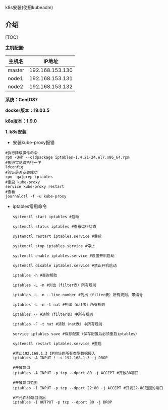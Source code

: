 k8s安装(使用kubeadm)

## 介绍

[TOC]

**主机配置:**

| 主机名 | IP地址          |
| ------ | --------------- |
| master | 192.168.153.130 |
| node1  | 192.168.153.131 |
| node2  | 192.168.153.132 |

**系统：CentOS7**

**docker版本：19.03.5**

**k8s版本：1.9.0**

**1. k8s安装**

-  安装kube-proxy报错

```shell
#执行降级操作命令
rpm -Uvh --oldpackage iptables-1.4.21-24.el7.x86_64.rpm
#执行完记得执行一下
ldconfig
#验证是否安装成功
rpm -qa|grep iptables
#重启 kube-proxy
service kube-proxy restart
#查看
journalctl -f -u kube-proxy
```

- iptables常用命令

  ```shell
  systemctl start iptables #启动
  
  systemctl status iptables #查看运行状态
  
  systemctl restart iptables.service #重启
  
  systemctl stop iptables.service #停止
  
  systemctl enable iptables.service #设置开机启动
  
  systemctl disable iptables.service #禁止开机启动
  
  iptables -h #查询帮助
  
  iptables -L -n #列出（filter表）所有规则
  
  iptables -L -n --line-number #列出（filter表）所有规则，带编号
  
  iptables -L -n -t nat #列出（nat表）所有规则
  
  iptables -F #清除（filter表）中所有规则
  
  iptables -F -t nat #清除（nat表）中所有规则
  
  service iptables save #保存配置（保存配置后必须重启iptables）
  
  systemctl restart iptables.service #重启
  
  #禁止192.168.1.3 IP地址的所有类型数据接入
  iptables -A INPUT ! -s 192.168.1.3 -j DROP
  
  #开放端口
  iptables -A INPUT -p tcp --dport 80 -j ACCEPT #开放80端口
  
  #开放端口范围
  iptables -I INPUT -p tcp --dport 22:80 -j ACCEPT #开发22-80范围的端口
  
  #不允许80端口流出
  iptables -I OUTPUT -p tcp --dport 80 -j DROP
  ```

  
